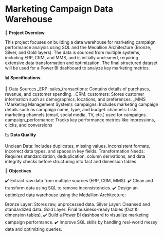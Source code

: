 # Marketing Campaign Data Warehouse
**📌 Project Overview**

This project focuses on building a data warehouse for marketing campaign performance analysis using SQL and the Medallion Architecture (Bronze, Silver, and Gold layers). The data is sourced from multiple systems, including ERP, CRM, and MMS, and is initially uncleaned, requiring extensive data transformation and optimization. The final structured dataset will be used for a Power BI dashboard to analyze key marketing metrics.

**📊 Specifications**

📂 Data Sources
_ERP:
sales_transactions: Contains details of purchases, revenue, and customer spending.
_CRM:
customers: Stores customer information such as demographics, locations, and preferences.
_MMS (Marketing Management System):
campaigns: Includes marketing campaign details such as campaign name, type, and budget.
channels: Lists marketing channels (email, social media, TV, etc.) used for campaigns.
campaign_performance: Tracks key performance metrics like impressions, clicks, and conversions

**📉 Data Quality**

Unclean Data: Includes duplicates, missing values, inconsistent formats, incorrect data types, and spaces in key fields.
Transformation Needs: Requires standardization, deduplication, column derivations, and data integrity checks before structuring into fact and dimension tables.

**🎯 Objectives**

✔️ Extract raw data from multiple sources (ERP, CRM, MMS).
✔️ Clean and transform data using SQL to remove inconsistencies.
✔️ Design an optimized data warehouse using the Medallion Architecture:

Bronze Layer: Stores raw, unprocessed data.
Silver Layer: Cleansed and standardized data.
Gold Layer: Final business-ready tables (fact & dimension tables).
✔️ Build a Power BI dashboard to visualize marketing campaign performance.
✔️ Improve SQL skills by handling real-world messy data and optimizing queries.

